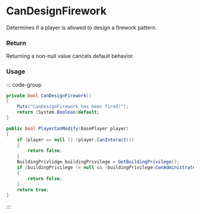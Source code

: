# CanDesignFirework
<Badge type="info" text="Firework"/><Badge type="danger" text="Carbon Compatible"/><Badge type="warning" text="Oxide Compatible"/>
Determines if a player is allowed to design a firework pattern.

### Return
Returning a non-null value cancels default behavior.

### Usage
::: code-group
```csharp [Example]
private bool CanDesignFirework()
{
	Puts("CanDesignFirework has been fired!");
	return (System.Boolean)default;
}
```
```csharp [Source — Assembly-CSharp @ PatternFirework]
public bool PlayerCanModify(BasePlayer player)
{
	if (player == null || !player.CanInteract())
	{
		return false;
	}
	BuildingPrivlidge buildingPrivilege = GetBuildingPrivilege();
	if (buildingPrivilege != null && !buildingPrivilege.CanAdministrate(player))
	{
		return false;
	}
	return true;
}

```
:::

